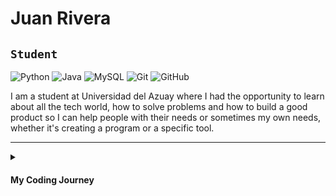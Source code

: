 # Juan Rivera
**`Student`**
---
![Python](https://img.shields.io/badge/python-3670A0?style=for-the-badge&logo=python&logoColor=ffdd54)
![Java](https://img.shields.io/badge/java-%23ED8B00.svg?style=for-the-badge&logo=openjdk&logoColor=white)
![MySQL](https://img.shields.io/badge/mysql-%2300f.svg?style=for-the-badge&logo=mysql&logoColor=white)
![Git](https://img.shields.io/badge/git-%23F05033.svg?style=for-the-badge&logo=git&logoColor=white)
![GitHub](https://img.shields.io/badge/github-%23121011.svg?style=for-the-badge&logo=github&logoColor=white)

I am a student at Universidad del Azuay where I had the opportunity to learn about all the tech world, how to solve problems and how to build a good product so I can help people with their needs or sometimes my own needs, whether it's creating a program or a specific tool.

---

<details>
 <summary><h4>My Coding Journey</h4></summary>
 I've always been deeply passionate about technology since I was a kid, I started on my first year of college in 2022 when I got into CS at Universidad del Azuay, that's where I made my first program, a hello world program on C++, the next semesters my college started teaching us Java, that's when I started to deep dive into programming and how can I create tools that actually help me on a daily basis, after that on college course a teacher started talking about Python, I heard about it but never stuck with it, after that I started to built projects I truly believed and really enjoyed.
